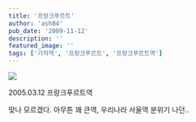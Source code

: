 ```yaml
---
title: '프랑크푸르트'
author: 'ash84'
pub_date: '2009-11-12'
description: ''
featured_image: ''
tags: ['기차역', '프랑크푸르트', '프랑크푸르트역']
---
```



![](http://ash84.net/wp-content/uploads/1/cfile5.uf.1464F60F4AFAD2BE95364C.JPG)

2005.03.12 프랑크푸르트역

맞나 모르겠다. 아무튼 꽤 큰역, 우리나라 서울역 분위기 나던..



